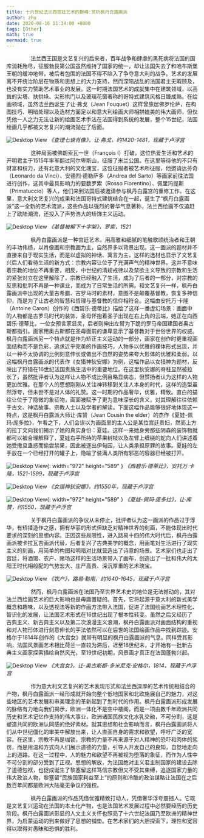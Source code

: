 ```yaml
---
title: 十六世纪法兰西宫廷艺术的巅峰:赏析枫丹白露画派
author: zhu
date: 2020-08-16 11:34:00 +0800
tags: [Other]
math: true
mermaid: true
---
```


&emsp; &emsp;&emsp; &emsp;法兰西王国是文艺复兴的后来者，百年战争和肆虐的黑死病将法国的国库消耗殆尽，征服勃艮第公国虽然维持了国家的统一，却让法国失去了和哈布斯堡王朝的缓冲地带，被后者包围的法国不得不陷入了争夺意大利的战争。艺术的发展离不开统治阶层在物质和思想上的大力支持，然而深陷战乱的法国君主无暇顾及，也没有实力赞助艺术事业的发展。这一时期法国艺术的成就集中在建筑领域，以高耸的尖塔、扶拱垛、尖形拱门以及玻璃花窗著称的哥特式建筑风格日臻成熟。在绘画领域，虽然法兰西诞生了让·弗戈（Jean Fouquet）这样曾旅居佛罗伦萨，在构图技巧、明暗处理以及选材方面足以和意大利绘画大师相拼媲美的伟大画师，但仅凭他一人之力无法让新的绘画艺术手法在法国得到系统的发展，整个15世纪，法国绘画几乎都被文艺复兴的潮流抛在了后面。

![Desktop View](/blob/961c9b79c0c1d66b759c2d3a1e3eb3a8e91ca528/assets/frenchart/1.png)
_《查理七世肖像》，让·弗戈，约1420-1481，现藏于卢浮宫_

&emsp; &emsp;&emsp; &emsp;这种局面被佛朗索瓦一世（François I）打破，这位热爱生活和艺术的开明君主于1515年率军翻过阿尔卑斯山，征服了米兰公国。在这里等待他的不只有财富和权力，还有北意大利的文化瑰宝，这位征服者被艺术所征服，他邀请达芬奇（Leonardo da Vinci）、安德烈·德勒萨多（Andrea del Sarto）等画家前往法国进行创作，这其中最具影响力的要数罗索（Rosso Fiorentino）、佩里玛提斯（Primatuccio）等人，他们来到法国后被邀请参与枫丹白露宫的重修工作。在这里，意大利文艺复兴的成果和法国哥特式建筑结合在一起，诞生了“枫丹白露画派”这一全新的艺术流派，这些作品以强烈的奢华气息著称，法兰西绘画不仅追赶上了欧陆潮流，还投入了声势浩大的矫饰主义运动。

![Desktop View](/https://github.com/xudong-zhu01/xudong-zhu01.github.io/blob/a5ecdf583c8935fa5ac3fb00436c9893f400fc6e/assets/frenchart/2.png)
_《基督被解下十字架》，罗索，1521_

&emsp; &emsp;&emsp; &emsp;枫丹白露画派是一种宫廷艺术，用高雅和细腻的笔触歌颂统治者和王朝的丰功伟绩，以肖像画和宗教画为主，自然界多以背景出现。这一画派的题材并不直接来自于现实生活，而是以虚拟的神话、寓言为主，这样的选材也显示了文艺复兴后人们看待生活的新方式：宗教内容让位于了充满声气的精神世界。这并不意味着宗教的地位不再重要，相反，中世纪的清规戒律以及禁欲主义导致的宗教和生活的紧张对立在这里解除了，宗教已经融入了生活，成为了后者的一部分，对宗教的反思和批判不再是一种课业，而成为了日常生活的所需。和文艺复兴一样，枫丹白露画派中出现的大量古希腊、古罗马时的素材，意图不是颠覆基督教，恢复多神信仰，而是为了让古老的智慧和哲理与基督教的信仰相符合。这幅由安托万·卡隆（Antoine Caron）创作的《西碧乐·德蒂比》描绘了这样一番虚幻场景：画面中的人物都是古罗马时代的装饰，圣母怀抱着圣子出现在右上角的云端，她正在向西碧乐·德蒂比，一位女预言家显灵，后者则伸出左臂为下跪的罗马帝国建国者奥古斯都指引。画家用奥古斯都在圣母面前的谦卑显示了基督教对于世俗世界的权威。枫丹白露画派另一个特点就是作为矫正主义运动的一部分，画家在创作时更重视画面结构而不是色彩，追求近乎完美的作画技巧，人物多以优雅的裸体形式出现，并以一种不太协调的比例刻意伸长或做出不自然的姿势来夸大形体的优雅和柔弱。以这幅枫丹白露画派的代表作《女猎神狄安娜》为例，这幅作品以女猎神为题材，反映出了狩猎在16世纪法国贵族生活中的重要地位。在这里狄安娜的脊柱显然被拉长了，虽然批评者认为这样让人物不成比例且略显病态，但赞扬者认为这样的人物更加优雅。在那个人的思想刚刚从关注神转移到关注人本身的时代，这样的造型虽然浮夸，但未尝不是对人体的礼赞。这一时期的作品奢华，优雅，精致。直白的描绘让位于了隐微的象征物，画面被赋予了更为意味深长的含义，对其理解往往依赖于古文、神话故事、宗教人士以及学者的解读。下面这幅作品能够很好地体现这一特点，这是枫丹白露派大师让·库赞（Jean Cousin the elder）的杰作《夏娃-佩玛·庞多拉》，乍看之下，人们会误以为画面里的主人公是某位宫廷贵妇，然而上方的拉丁文向我们揭示了她的真实身份：夏娃。这样一来她身旁那些阴森的装饰物就都可以被合理解释了，夏娃右手所持的苹果树枝以及左臂上缠绕的蛇向人们讲述着她受撒旦蛊惑而偷尝禁果，因此被逐出伊甸园，让人类承担原罪的故事。夏娃的左手放在一个已经打开的罐子上，隐喻了装满人类所有邪恶的容器已经被打开。

![Desktop View](/https://github.com/xudong-zhu01/xudong-zhu01.github.io/blob/961c9b79c0c1d66b759c2d3a1e3eb3a8e91ca528/assets/frenchart/3.png){: width="972" height="589" }
_《西碧乐·德蒂比》，安托万·卡隆，1521-1599，现藏于卢浮宫_

![Desktop View](/https://github.com/xudong-zhu01/xudong-zhu01.github.io/blob/961c9b79c0c1d66b759c2d3a1e3eb3a8e91ca528/assets/frenchart/4.png)
_《女猎神狄安娜》，约1550年，现藏于卢浮宫_

![Desktop View](/https://github.com/xudong-zhu01/xudong-zhu01.github.io/blob/961c9b79c0c1d66b759c2d3a1e3eb3a8e91ca528/assets/frenchart/5.png){: width="972" height="589" }
_《夏娃-佩玛·庞多拉》，让·库赞，约1550，现藏于卢浮宫_

&emsp; &emsp;&emsp; &emsp;关于枫丹白露画派的争议从未停止，批评者认为这一画派的作品过于浮华，有矫揉造作之感，拥有华丽的形式但缺乏对精神世界的刻画，不能体现出时代要求的深刻的思想内容。正因这些局限性，进入路易十四的伟大时代后，枫丹白露画派被卡拉瓦吉画派代替，后者复兴了古典美学的概念，用画笔对生活进行了现实主义的刻画，用简单的构图和明暗对比就营造出了诗意的场景。艺术家们也走出了宫廷，将酒馆、农户、赌场这样的生活场景带入了画布，创造出了一批和伟大的太阳王时代相般配的气势宏大、庄严高贵、深沉厚重的艺术瑰宝。

![Desktop View](/https://github.com/xudong-zhu01/xudong-zhu01.github.io/blob/961c9b79c0c1d66b759c2d3a1e3eb3a8e91ca528/assets/frenchart/6.png)
_《农户》，路易·勒南，约1640-1645，现藏于卢浮宫_
 
&emsp; &emsp;&emsp; &emsp;然而，枫丹白露画派在法国乃至世界艺术史的地位是无法撼动的，其对法兰西绘画艺术的巨大影响也是毋庸置疑的。首先，它将起源于意大利的新式美学概念和趣味，以及透视法等新的作画方法带入法国，促进了法国绘画艺术理性化、智识化的发展，让法国艺术形式在16世纪出现了根本性转变。虽然之后又经历了古典主义、新古典主义以及第二次浪漫主义浪潮，枫丹白露画派对画面结构的重视和对人物形体进行刻意伸长的手法依然可以在后世的法国绘画作品中找到踪迹。安格尔于1814年创作的《大宫女》就带有明显的枫丹白露画派的气息。同样受其影响，法国风景画艺术相比荷兰一直较为滞后，迟至18世纪末，才开始有一批新古典主义画家探索描绘自然风光，至19世纪初期，风景画才真正在法国蓬勃兴起。

![Desktop View](/https://github.com/xudong-zhu01/xudong-zhu01.github.io/blob/961c9b79c0c1d66b759c2d3a1e3eb3a8e91ca528/assets/frenchart/7.png)
_《大宫女》，让-奥古斯都-多米尼克·安格尔，1814，现藏于卢浮宫_
  
&emsp; &emsp;&emsp; &emsp;作为意大利文艺复兴的艺术表现形式和法兰西深厚的艺术传统相结合的产物，枫丹白露画派一经形成就开始向整个低地国家和北欧施展自己的魅力，对这些地区的艺术发展和审美理念的革新起到了划时代的作用。枫丹白露画派形成发展的脉络有力地向我们揭示，欧洲一体化不是空中楼阁，而是一项由数千年欧洲共同历史和艺术记忆作支持的伟大事业，欧洲诸国民族文化水乳交融，不可分割，这是塑造共同的欧洲认同感的绝好素材。就其思想和社会影响而言，枫丹白露画派将人们从中世纪僵化的审美中解放出来，让人直面自身的需求和欲望，呼吁广泛的宽容。在这里，宗教不再是枷锁，宗教的力量不再来源于对人精神的恐吓和肉体的惩罚，而是用温和方式向人们展示道德的力量，引导人开发自己的良知，自觉地走向上的道路。在这一过程中，人的魅力和欲望不再被视为堕落的象征，而作为人性中不可分割的部分受到了正视。思想的解放，为法国绝对主义君主制国家的建设去除了道德包袱，也促成诞生了黎塞留这样笃信宗教但又不受其束缚，追逐国家力量的伟大政治人物，黎塞留“民族国家利益至上”的原则和冷酷的政治谋略让法国在之后数百年间都是欧洲大陆毫无争议的强权。
  
&emsp; &emsp;&emsp; &emsp;枫丹白露画派的作品凭借优雅精致打动人，凭借奢华浮夸震撼人。它既是文艺复兴运动在法国的本土化产物，也是法国艺术发展过程中必然要经历的历史阶段。枫丹白露画派彰显的人文主义关怀也照亮了十六世纪法国乃至欧洲的精神世界，为启蒙运动的到来做好了思想的铺垫。在艺术家们的大胆探索下，理性和宽容得以取得对愚昧和恐惧的胜利。
